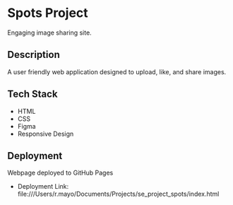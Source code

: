 # Spots Project

Engaging image sharing site.

## Description

A user friendly web application designed to upload, like, and share images.

## Tech Stack

- HTML
- CSS
- Figma
- Responsive Design

## Deployment

Webpage deployed to GitHub Pages

- Deployment Link: file:///Users/r.mayo/Documents/Projects/se_project_spots/index.html

